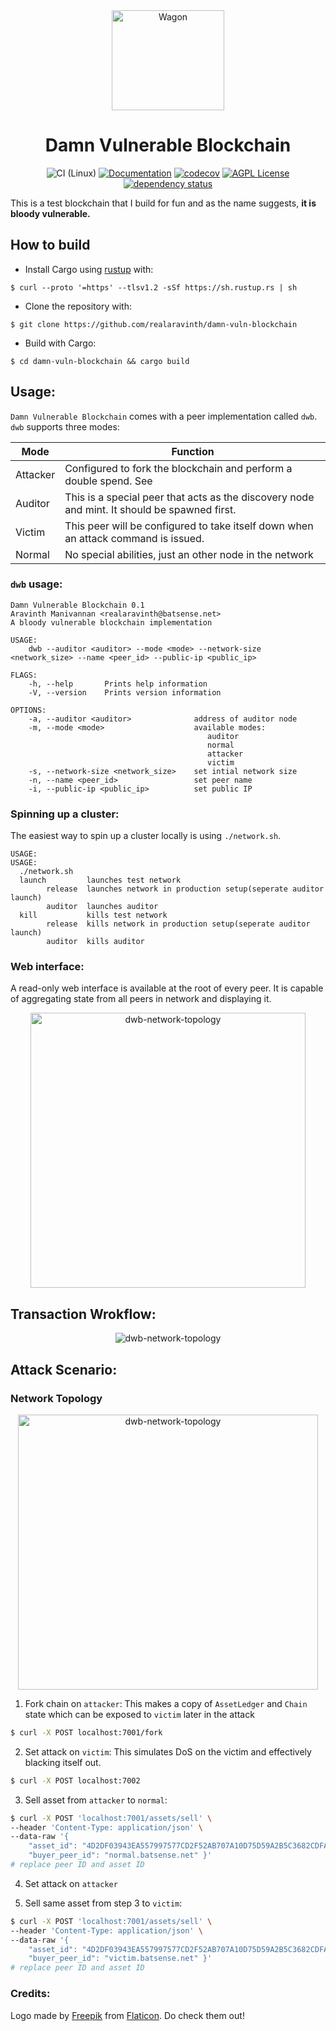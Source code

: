 <div align="center">
<img src="assets/block.svg" alt="Wagon" width="180" height="160" />

# Damn Vulnerable Blockchain

![CI (Linux)](<https://github.com/realaravinth/damn-vuln-blockchain/workflows/CI%20(Linux)/badge.svg>)
[![Documentation](https://img.shields.io/badge/Docs-master-blue)](https://realaravinth.github.io/damn-vuln-blockchain/damn_vuln_blockchain/index.html)
[![codecov](https://codecov.io/gh/realaravinth/damn-vuln-blockchain/branch/master/graph/badge.svg?token=ZgkisU6TWX)](https://codecov.io/gh/realaravinth/damn-vuln-blockchain)
[![AGPL License](https://img.shields.io/badge/license-AGPL-blue.svg)](http://www.gnu.org/licenses/agpl-3.0)
[![dependency status](https://deps.rs/repo/github/realaravinth/damn-vuln-blockchain/status.svg)](https://deps.rs/repo/github/realaravinth/damn-vuln-blockchain)

</div>

This is a test blockchain that I build for fun and as the name
suggests, **it is bloody vulnerable.**

## How to build

- Install Cargo using [rustup](https://rustup.rs/) with:

```
$ curl --proto '=https' --tlsv1.2 -sSf https://sh.rustup.rs | sh
```

- Clone the repository with:

```
$ git clone https://github.com/realaravinth/damn-vuln-blockchain
```

- Build with Cargo:

```
$ cd damn-vuln-blockchain && cargo build
```

## Usage:

`Damn Vulnerable Blockchain` comes with a peer implementation called
`dwb`. `dwb` supports three modes:

| Mode     | Function                                                                                     |
| -------- | -------------------------------------------------------------------------------------------- |
| Attacker | Configured to fork the blockchain and perform a double spend. See                            |
| Auditor  | This is a special peer that acts as the discovery node and mint. It should be spawned first. |
| Victim   | This peer will be configured to take itself down when an attack command is issued.           |
| Normal   | No special abilities, just an other node in the network                                      |

### `dwb` usage:

```
Damn Vulnerable Blockchain 0.1
Aravinth Manivannan <realaravinth@batsense.net>
A bloody vulnerable blockchain implementation

USAGE:
    dwb --auditor <auditor> --mode <mode> --network-size <network_size> --name <peer_id> --public-ip <public_ip>

FLAGS:
    -h, --help       Prints help information
    -V, --version    Prints version information

OPTIONS:
    -a, --auditor <auditor>              address of auditor node
    -m, --mode <mode>                    available modes:
                                         	auditor
                                         	normal
                                         	attacker
                                         	victim
    -s, --network-size <network_size>    set intial network size
    -n, --name <peer_id>                 set peer name
    -i, --public-ip <public_ip>          set public IP
```

### Spinning up a cluster:

The easiest way to spin up a cluster locally is using `./network.sh`.

```
USAGE:
USAGE:
  ./network.sh
  launch		 launches test network
		release  launches network in production setup(seperate auditor launch)
		auditor  launches auditor
  kill			 kills test network
		release  kills network in production setup(seperate auditor launch)
		auditor  kills auditor
```

### Web interface:

A read-only web interface is available at the root of every peer. It is
capable of aggregating state from all peers in network and displaying it.

<div align="center" >
<img 
	src="assets/auditor-view.png"
	alt="dwb-network-topology" 
	height="440" />
</div>

## Transaction Wrokflow:

<div align="center" >
<img 
	src="assets/tx-workflow.png"
	alt="dwb-network-topology" 
/>
</div>

## Attack Scenario:

### Network Topology

<div align="center" >
<img 
	src="assets/attack-network-topology.png"
	alt="dwb-network-topology" 
	width="480" height="440" />
</div>

1. Fork chain on `attacker`:
   This makes a copy of `AssetLedger` and `Chain` state which can be
   exposed to `victim` later in the attack

```bash
$ curl -X POST localhost:7001/fork
```

2. Set attack on `victim`:
   This simulates DoS on the victim and effectively blacking itself out.

```bash
$ curl -X POST localhost:7002
```

3. Sell asset from `attacker` to `normal`:

```bash
$ curl -X POST 'localhost:7001/assets/sell' \
--header 'Content-Type: application/json' \
--data-raw '{
    "asset_id": "4D2DF03943EA557997577CD2F52AB707A10D75D59A2B5C3682CDFA9816CD120F",
    "buyer_peer_id": "normal.batsense.net" }'
# replace peer ID and asset ID
```

4. Set attack on `attacker`

5. Sell same asset from step 3 to `victim`:

```bash
$ curl -X POST 'localhost:7001/assets/sell' \
--header 'Content-Type: application/json' \
--data-raw '{
    "asset_id": "4D2DF03943EA557997577CD2F52AB707A10D75D59A2B5C3682CDFA9816CD120F",
    "buyer_peer_id": "victim.batsense.net" }'
# replace peer ID and asset ID
```

### Credits:

Logo made by [Freepik](https://www.flaticon.com/authors/freepik) from
[Flaticon](https://www.flaticon.com). Do check them out!
